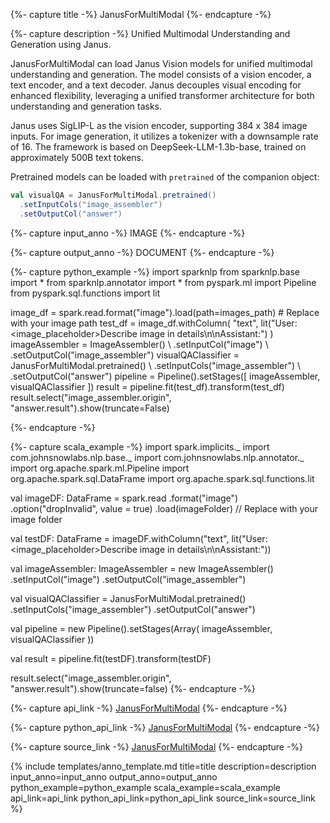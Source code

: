 {%- capture title -%}
JanusForMultiModal
{%- endcapture -%}

{%- capture description -%}
Unified Multimodal Understanding and Generation using Janus.

JanusForMultiModal can load Janus Vision models for unified multimodal understanding and generation.
The model consists of a vision encoder, a text encoder, and a text decoder. Janus decouples visual encoding for enhanced flexibility, leveraging a unified transformer architecture for both understanding and generation tasks.

Janus uses SigLIP-L as the vision encoder, supporting 384 x 384 image inputs. For image generation, it utilizes a tokenizer with a downsample rate of 16. The framework is based on DeepSeek-LLM-1.3b-base, trained on approximately 500B text tokens.

Pretrained models can be loaded with `pretrained` of the companion object:

```scala
val visualQA = JanusForMultiModal.pretrained()
  .setInputCols("image_assembler")
  .setOutputCol("answer")
```
{%- capture input_anno -%}
IMAGE
{%- endcapture -%}

{%- capture output_anno -%}
DOCUMENT
{%- endcapture -%}

{%- capture python_example -%}
import sparknlp
from sparknlp.base import *
from sparknlp.annotator import *
from pyspark.ml import Pipeline
from pyspark.sql.functions import lit

image_df = spark.read.format("image").load(path=images_path) # Replace with your image path
test_df = image_df.withColumn(
    "text",
    lit("User: <image_placeholder>Describe image in details\n\nAssistant:")
)
imageAssembler = ImageAssembler() \\
    .setInputCol("image") \\
    .setOutputCol("image_assembler")
visualQAClassifier = JanusForMultiModal.pretrained() \\
    .setInputCols("image_assembler") \\
    .setOutputCol("answer")
pipeline = Pipeline().setStages([
    imageAssembler,
    visualQAClassifier
])
result = pipeline.fit(test_df).transform(test_df)
result.select("image_assembler.origin", "answer.result").show(truncate=False)

{%- endcapture -%}

{%- capture scala_example -%}
import spark.implicits._
import com.johnsnowlabs.nlp.base._
import com.johnsnowlabs.nlp.annotator._
import org.apache.spark.ml.Pipeline
import org.apache.spark.sql.DataFrame
import org.apache.spark.sql.functions.lit

val imageDF: DataFrame = spark.read
  .format("image")
  .option("dropInvalid", value = true)
  .load(imageFolder) // Replace with your image folder

val testDF: DataFrame = imageDF.withColumn("text", lit("User: <image_placeholder>Describe image in details\n\nAssistant:"))

val imageAssembler: ImageAssembler = new ImageAssembler()
   .setInputCol("image")
   .setOutputCol("image_assembler")

val visualQAClassifier = JanusForMultiModal.pretrained()
   .setInputCols("image_assembler")
   .setOutputCol("answer")

val pipeline = new Pipeline().setStages(Array(
  imageAssembler,
  visualQAClassifier
))

val result = pipeline.fit(testDF).transform(testDF)

result.select("image_assembler.origin", "answer.result").show(truncate=false)
{%- endcapture -%}

{%- capture api_link -%}
[JanusForMultiModal](/api/com/johnsnowlabs/nlp/annotators/cv/JanusForMultiModal)
{%- endcapture -%}

{%- capture python_api_link -%}
[JanusForMultiModal](/api/python/reference/autosummary/sparknlp/annotator/cv/janus_for_multimodal/index.html#sparknlp.annotator.cv.janus_for_multimodal.JanusForMultiModal)
{%- endcapture -%}

{%- capture source_link -%}
[JanusForMultiModal](https://github.com/JohnSnowLabs/spark-nlp/tree/master/src/main/scala/com/johnsnowlabs/nlp/annotators/cv/JanusForMultiModal.scala)
{%- endcapture -%}

{% include templates/anno_template.md
title=title
description=description
input_anno=input_anno
output_anno=output_anno
python_example=python_example
scala_example=scala_example
api_link=api_link
python_api_link=python_api_link
source_link=source_link
%}
